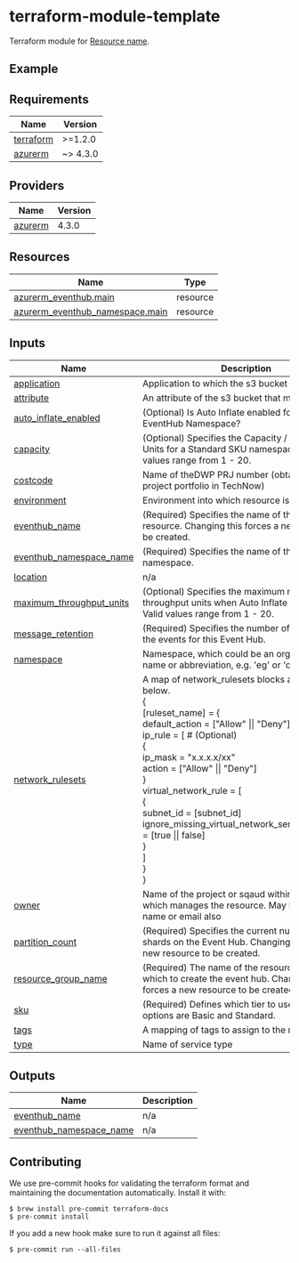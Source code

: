 # terraform-module-template

<!-- TODO fill in resource name in link to product documentation -->
Terraform module for [Resource name](https://example.com).

## Example

<!-- todo update module name
```hcl
module "todo_resource_name" {
  source = "git@github.com:hmcts/terraform-module-postgresql-flexible?ref=master"
  ...
}

```

<!-- BEGIN_TF_DOCS -->
## Requirements

| Name | Version |
|------|---------|
| <a name="requirement_terraform"></a> [terraform](#requirement\_terraform) | >=1.2.0 |
| <a name="requirement_azurerm"></a> [azurerm](#requirement\_azurerm) | ~> 4.3.0 |

## Providers

| Name | Version |
|------|---------|
| <a name="provider_azurerm"></a> [azurerm](#provider\_azurerm) | 4.3.0 |

## Resources

| Name | Type |
|------|------|
| [azurerm_eventhub.main](https://registry.terraform.io/providers/hashicorp/azurerm/latest/docs/resources/eventhub) | resource |
| [azurerm_eventhub_namespace.main](https://registry.terraform.io/providers/hashicorp/azurerm/latest/docs/resources/eventhub_namespace) | resource |

## Inputs

| Name | Description | Type | Default | Required |
|------|-------------|------|---------|:--------:|
| <a name="input_application"></a> [application](#input\_application) | Application to which the s3 bucket relates | `string` | `""` | no |
| <a name="input_attribute"></a> [attribute](#input\_attribute) | An attribute of the s3 bucket that makes it unique | `string` | `""` | no |
| <a name="input_auto_inflate_enabled"></a> [auto\_inflate\_enabled](#input\_auto\_inflate\_enabled) | (Optional) Is Auto Inflate enabled for the EventHub Namespace? | `bool` | `false` | no |
| <a name="input_capacity"></a> [capacity](#input\_capacity) | (Optional) Specifies the Capacity / Throughput Units for a Standard SKU namespace. Valid values range from 1 - 20. | `string` | `"1"` | no |
| <a name="input_costcode"></a> [costcode](#input\_costcode) | Name of theDWP PRJ number (obtained from the project portfolio in TechNow) | `string` | `""` | no |
| <a name="input_environment"></a> [environment](#input\_environment) | Environment into which resource is deployed | `string` | `""` | no |
| <a name="input_eventhub_name"></a> [eventhub\_name](#input\_eventhub\_name) | (Required) Specifies the name of the EventHub resource. Changing this forces a new resource to be created. | `string` | n/a | yes |
| <a name="input_eventhub_namespace_name"></a> [eventhub\_namespace\_name](#input\_eventhub\_namespace\_name) | (Required) Specifies the name of the Eventhub namespace. | `string` | n/a | yes |
| <a name="input_location"></a> [location](#input\_location) | n/a | `string` | `"uksouth"` | no |
| <a name="input_maximum_throughput_units"></a> [maximum\_throughput\_units](#input\_maximum\_throughput\_units) | (Optional) Specifies the maximum number of throughput units when Auto Inflate is Enabled. Valid values range from 1 - 20. | `number` | `null` | no |
| <a name="input_message_retention"></a> [message\_retention](#input\_message\_retention) | (Required) Specifies the number of days to retain the events for this Event Hub. | `number` | n/a | yes |
| <a name="input_namespace"></a> [namespace](#input\_namespace) | Namespace, which could be an organization name or abbreviation, e.g. 'eg' or 'cp' | `string` | `""` | no |
| <a name="input_network_rulesets"></a> [network\_rulesets](#input\_network\_rulesets) | A map of network\_rulesets blocks as defined below.<br>{<br>  [ruleset\_name] = {<br>    default\_action = ["Allow" \|\| "Deny"]<br>    ip\_rule = [ # (Optional)<br>      {<br>        ip\_mask = "x.x.x.x/xx"<br>        action  = ["Allow" \|\| "Deny"]<br>      }<br>    virtual\_network\_rule = [<br>      {<br>        subnet\_id                                       = [subnet\_id]<br>        ignore\_missing\_virtual\_network\_service\_endpoint = [true \|\| false]<br>      }<br>    ]<br>  }<br>} | <pre>map(object({<br>    default_action = string<br>    ip_rule = map(object({<br>      ip_mask = string<br>      action  = string<br>    }))<br>    virtual_network_rule = map(object({<br>      subnet_id                                       = string<br>      ignore_missing_virtual_network_service_endpoint = bool<br>    }))<br>  }))</pre> | n/a | yes |
| <a name="input_owner"></a> [owner](#input\_owner) | Name of the project or sqaud within the PDU which manages the resource. May be a persons name or email also | `string` | `""` | no |
| <a name="input_partition_count"></a> [partition\_count](#input\_partition\_count) | (Required) Specifies the current number of shards on the Event Hub. Changing this forces a new resource to be created. | `number` | n/a | yes |
| <a name="input_resource_group_name"></a> [resource\_group\_name](#input\_resource\_group\_name) | (Required) The name of the resource group in which to create the event hub. Changing this forces a new resource to be created. | `string` | n/a | yes |
| <a name="input_sku"></a> [sku](#input\_sku) | (Required) Defines which tier to use. Valid options are Basic and Standard. | `string` | n/a | yes |
| <a name="input_tags"></a> [tags](#input\_tags) | A mapping of tags to assign to the resource. | `map(string)` | `{}` | no |
| <a name="input_type"></a> [type](#input\_type) | Name of service type | `string` | `""` | no |

## Outputs

| Name | Description |
|------|-------------|
| <a name="output_eventhub_name"></a> [eventhub\_name](#output\_eventhub\_name) | n/a |
| <a name="output_eventhub_namespace_name"></a> [eventhub\_namespace\_name](#output\_eventhub\_namespace\_name) | n/a |
<!-- END_TF_DOCS -->

## Contributing

We use pre-commit hooks for validating the terraform format and maintaining the documentation automatically.
Install it with:

```shell
$ brew install pre-commit terraform-docs
$ pre-commit install
```

If you add a new hook make sure to run it against all files:
```shell
$ pre-commit run --all-files
```

